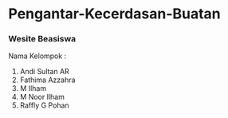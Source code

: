 # Pengantar-Kecerdasan-Buatan

### Wesite Beasiswa

Nama Kelompok : 

1. Andi Sultan AR
2. Fathima Azzahra
3. M Ilham
4. M Noor Ilham
5. Raffly G Pohan
